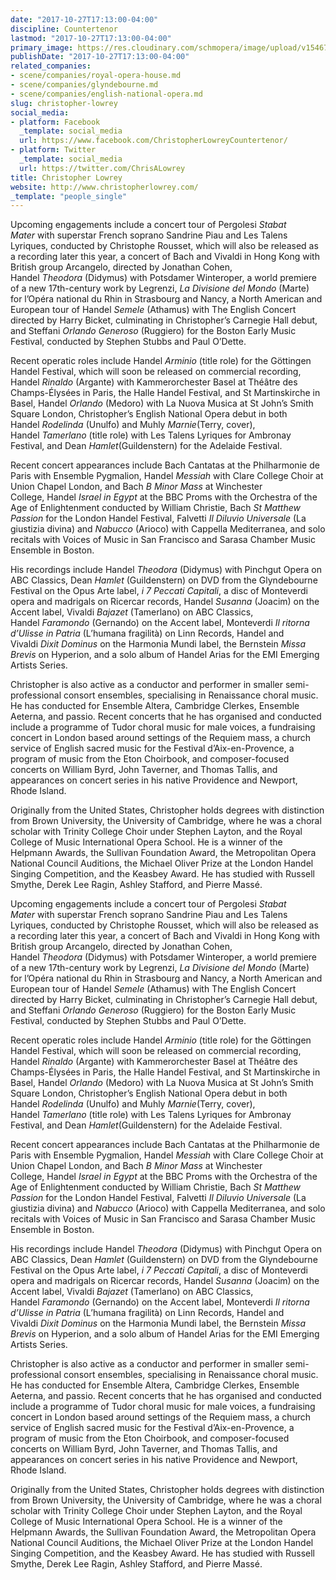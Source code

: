 ```yaml
---
date: "2017-10-27T17:13:00-04:00"
discipline: Countertenor
lastmod: "2017-10-27T17:13:00-04:00"
primary_image: https://res.cloudinary.com/schmopera/image/upload/v1546739448/media/2019/01/ChristopherLowrey.jpg
publishDate: "2017-10-27T17:13:00-04:00"
related_companies:
- scene/companies/royal-opera-house.md
- scene/companies/glyndebourne.md
- scene/companies/english-national-opera.md
slug: christopher-lowrey
social_media:
- platform: Facebook
  _template: social_media
  url: https://www.facebook.com/ChristopherLowreyCountertenor/
- platform: Twitter
  _template: social_media
  url: https://twitter.com/ChrisALowrey
title: Christopher Lowrey
website: http://www.christopherlowrey.com/
_template: "people_single"
---
```

Upcoming engagements include a concert tour of Pergolesi _Stabat Mater_ with superstar French soprano Sandrine Piau and Les Talens Lyriques, conducted by Christophe Rousset, which will also be released as a recording later this year, a concert of Bach and Vivaldi in Hong Kong with British group Arcangelo, directed by Jonathan Cohen, Handel _Theodora_ (Didymus) with Potsdamer Winteroper, a world premiere of a new 17th-century work by Legrenzi, _La Divisione del Mondo_ (Marte) for l’Opéra national du Rhin in Strasbourg and Nancy, a North American and European tour of Handel _Semele_ (Athamus) with The English Concert directed by Harry Bicket, culminating in Christopher’s Carnegie Hall debut, and Steffani _Orlando Generoso_ (Ruggiero) for the Boston Early Music Festival, conducted by Stephen Stubbs and Paul O’Dette.

Recent operatic roles include Handel _Arminio_ (title role) for the Göttingen Handel Festival, which will soon be released on commercial recording, Handel _Rinaldo_ (Argante) with Kammerorchester Basel at Théâtre des Champs-Élysées in Paris, the Halle Handel Festival, and St Martinskirche in Basel, Handel _Orlando_ (Medoro) with La Nuova Musica at St John’s Smith Square London, Christopher’s English National Opera debut in both Handel _Rodelinda_ (Unulfo) and Muhly _Marnie_(Terry, cover), Handel _Tamerlano_ (title role) with Les Talens Lyriques for Ambronay Festival, and Dean _Hamlet_(Guildenstern) for the Adelaide Festival.

Recent concert appearances include Bach Cantatas at the Philharmonie de Paris with Ensemble Pygmalion, Handel _Messiah_ with Clare College Choir at Union Chapel London, and Bach _B Minor Mass_ at Winchester College, Handel _Israel in Egypt_ at the BBC Proms with the Orchestra of the Age of Enlightenment conducted by William Christie, Bach _St Matthew Passion_ for the London Handel Festival, Falvetti _Il Diluvio Universale_ (La giustizia divina) and _Nabucco_ (Arioco) with Cappella Mediterranea, and solo recitals with Voices of Music in San Francisco and Sarasa Chamber Music Ensemble in Boston.

His recordings include Handel _Theodora_ (Didymus) with Pinchgut Opera on ABC Classics, Dean _Hamlet_ (Guildenstern) on DVD from the Glyndebourne Festival on the Opus Arte label, _i 7 Peccati Capitali_, a disc of Monteverdi opera and madrigals on Ricercar records, Handel _Susanna_ (Joacim) on the Accent label, Vivaldi _Bajazet_ (Tamerlano) on ABC Classics, Handel _Faramondo_ (Gernando) on the Accent label, Monteverdi _Il ritorna d’Ulisse in Patria_ (L’humana fragilità) on Linn Records, Handel and Vivaldi _Dixit Dominus_ on the Harmonia Mundi label, the Bernstein _Missa Brevis_ on Hyperion, and a solo album of Handel Arias for the EMI Emerging Artists Series.

Christopher is also active as a conductor and performer in smaller semi-professional consort ensembles, specialising in Renaissance choral music. He has conducted for Ensemble Altera, Cambridge Clerkes, Ensemble Aeterna, and passio. Recent concerts that he has organised and conducted include a programme of Tudor choral music for male voices, a fundraising concert in London based around settings of the Requiem mass, a church service of English sacred music for the Festival d’Aix-en-Provence, a program of music from the Eton Choirbook, and composer-focused concerts on William Byrd, John Taverner, and Thomas Tallis, and appearances on concert series in his native Providence and Newport, Rhode Island.

Originally from the United States, Christopher holds degrees with distinction from Brown University, the University of Cambridge, where he was a choral scholar with Trinity College Choir under Stephen Layton, and the Royal College of Music International Opera School. He is a winner of the Helpmann Awards, the Sullivan Foundation Award, the Metropolitan Opera National Council Auditions, the Michael Oliver Prize at the London Handel Singing Competition, and the Keasbey Award. He has studied with Russell Smythe, Derek Lee Ragin, Ashley Stafford, and Pierre Massé.

Upcoming engagements include a concert tour of Pergolesi _Stabat Mater_ with superstar French soprano Sandrine Piau and Les Talens Lyriques, conducted by Christophe Rousset, which will also be released as a recording later this year, a concert of Bach and Vivaldi in Hong Kong with British group Arcangelo, directed by Jonathan Cohen, Handel _Theodora_ (Didymus) with Potsdamer Winteroper, a world premiere of a new 17th-century work by Legrenzi, _La Divisione del Mondo_ (Marte) for l’Opéra national du Rhin in Strasbourg and Nancy, a North American and European tour of Handel _Semele_ (Athamus) with The English Concert directed by Harry Bicket, culminating in Christopher’s Carnegie Hall debut, and Steffani _Orlando Generoso_ (Ruggiero) for the Boston Early Music Festival, conducted by Stephen Stubbs and Paul O’Dette.

Recent operatic roles include Handel _Arminio_ (title role) for the Göttingen Handel Festival, which will soon be released on commercial recording, Handel _Rinaldo_ (Argante) with Kammerorchester Basel at Théâtre des Champs-Élysées in Paris, the Halle Handel Festival, and St Martinskirche in Basel, Handel _Orlando_ (Medoro) with La Nuova Musica at St John’s Smith Square London, Christopher’s English National Opera debut in both Handel _Rodelinda_ (Unulfo) and Muhly _Marnie_(Terry, cover), Handel _Tamerlano_ (title role) with Les Talens Lyriques for Ambronay Festival, and Dean _Hamlet_(Guildenstern) for the Adelaide Festival.

Recent concert appearances include Bach Cantatas at the Philharmonie de Paris with Ensemble Pygmalion, Handel _Messiah_ with Clare College Choir at Union Chapel London, and Bach _B Minor Mass_ at Winchester College, Handel _Israel in Egypt_ at the BBC Proms with the Orchestra of the Age of Enlightenment conducted by William Christie, Bach _St Matthew Passion_ for the London Handel Festival, Falvetti _Il Diluvio Universale_ (La giustizia divina) and _Nabucco_ (Arioco) with Cappella Mediterranea, and solo recitals with Voices of Music in San Francisco and Sarasa Chamber Music Ensemble in Boston.

His recordings include Handel _Theodora_ (Didymus) with Pinchgut Opera on ABC Classics, Dean _Hamlet_ (Guildenstern) on DVD from the Glyndebourne Festival on the Opus Arte label, _i 7 Peccati Capitali_, a disc of Monteverdi opera and madrigals on Ricercar records, Handel _Susanna_ (Joacim) on the Accent label, Vivaldi _Bajazet_ (Tamerlano) on ABC Classics, Handel _Faramondo_ (Gernando) on the Accent label, Monteverdi _Il ritorna d’Ulisse in Patria_ (L’humana fragilità) on Linn Records, Handel and Vivaldi _Dixit Dominus_ on the Harmonia Mundi label, the Bernstein _Missa Brevis_ on Hyperion, and a solo album of Handel Arias for the EMI Emerging Artists Series.

Christopher is also active as a conductor and performer in smaller semi-professional consort ensembles, specialising in Renaissance choral music. He has conducted for Ensemble Altera, Cambridge Clerkes, Ensemble Aeterna, and passio. Recent concerts that he has organised and conducted include a programme of Tudor choral music for male voices, a fundraising concert in London based around settings of the Requiem mass, a church service of English sacred music for the Festival d’Aix-en-Provence, a program of music from the Eton Choirbook, and composer-focused concerts on William Byrd, John Taverner, and Thomas Tallis, and appearances on concert series in his native Providence and Newport, Rhode Island.

Originally from the United States, Christopher holds degrees with distinction from Brown University, the University of Cambridge, where he was a choral scholar with Trinity College Choir under Stephen Layton, and the Royal College of Music International Opera School. He is a winner of the Helpmann Awards, the Sullivan Foundation Award, the Metropolitan Opera National Council Auditions, the Michael Oliver Prize at the London Handel Singing Competition, and the Keasbey Award. He has studied with Russell Smythe, Derek Lee Ragin, Ashley Stafford, and Pierre Massé.